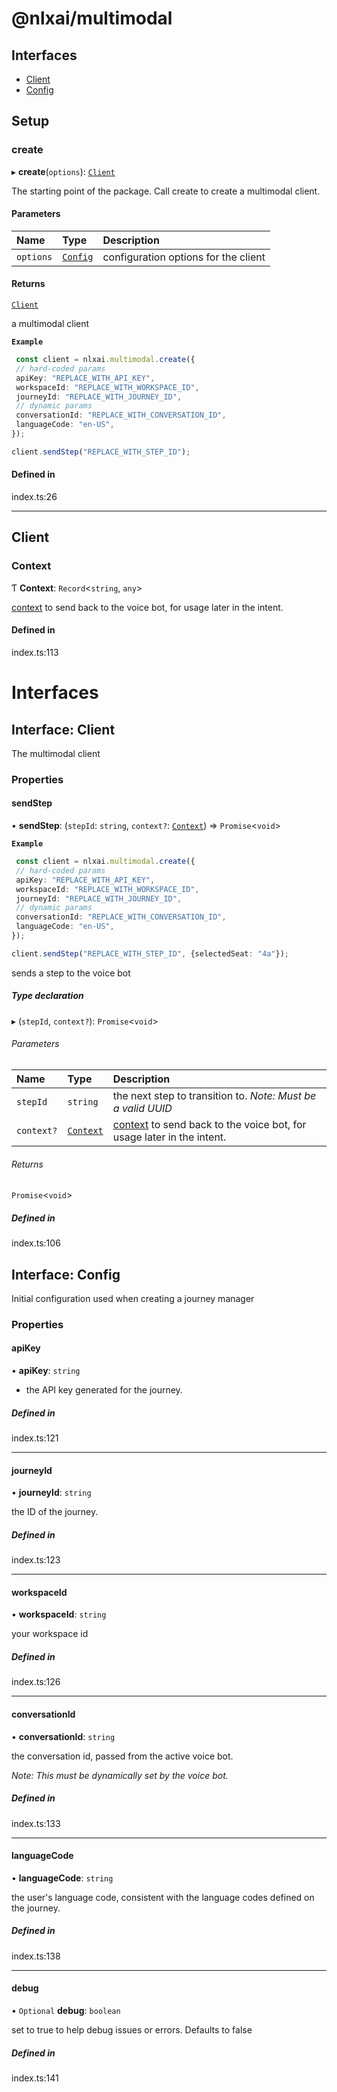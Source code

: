 
<a name="readmemd"></a>

# @nlxai/multimodal

## Interfaces

- [Client](#interfacesclientmd)
- [Config](#interfacesconfigmd)

## Setup

### create

▸ **create**(`options`): [`Client`](#interfacesclientmd)

The starting point of the package. Call create to create a multimodal client.

#### Parameters

| Name | Type | Description |
| :------ | :------ | :------ |
| `options` | [`Config`](#interfacesconfigmd) | configuration options for the client |

#### Returns

[`Client`](#interfacesclientmd)

a multimodal client

**`Example`**

```typescript
 const client = nlxai.multimodal.create({
 // hard-coded params
 apiKey: "REPLACE_WITH_API_KEY",
 workspaceId: "REPLACE_WITH_WORKSPACE_ID",
 journeyId: "REPLACE_WITH_JOURNEY_ID",
 // dynamic params
 conversationId: "REPLACE_WITH_CONVERSATION_ID",
 languageCode: "en-US",
});

client.sendStep("REPLACE_WITH_STEP_ID");
```

#### Defined in

index.ts:26

___

## Client

### Context

Ƭ **Context**: `Record`\<`string`, `any`\>

[context](https://docs.studio.nlx.ai/workspacesettings/documentation-settings/settings-context-attributes) to send back to the voice bot, for usage later in the intent.

#### Defined in

index.ts:113


<a name="indexmd"></a>


# Interfaces


<a name="interfacesclientmd"></a>

## Interface: Client

The multimodal client

### Properties

#### sendStep

• **sendStep**: (`stepId`: `string`, `context?`: [`Context`](#context)) => `Promise`\<`void`\>

**`Example`**

```typescript
 const client = nlxai.multimodal.create({
 // hard-coded params
 apiKey: "REPLACE_WITH_API_KEY",
 workspaceId: "REPLACE_WITH_WORKSPACE_ID",
 journeyId: "REPLACE_WITH_JOURNEY_ID",
 // dynamic params
 conversationId: "REPLACE_WITH_CONVERSATION_ID",
 languageCode: "en-US",
});

client.sendStep("REPLACE_WITH_STEP_ID", {selectedSeat: "4a"});
```
sends a step to the voice bot

##### Type declaration

▸ (`stepId`, `context?`): `Promise`\<`void`\>

###### Parameters

| Name | Type | Description |
| :------ | :------ | :------ |
| `stepId` | `string` | the next step to transition to. _Note: Must be a valid UUID_ |
| `context?` | [`Context`](#context) | [context](https://docs.studio.nlx.ai/workspacesettings/documentation-settings/settings-context-attributes) to send back to the voice bot, for usage later in the intent. |

###### Returns

`Promise`\<`void`\>

##### Defined in

index.ts:106


<a name="interfacesconfigmd"></a>

## Interface: Config

Initial configuration used when creating a journey manager

### Properties

#### apiKey

• **apiKey**: `string`

* the API key generated for the journey.

##### Defined in

index.ts:121

___

#### journeyId

• **journeyId**: `string`

the ID of the journey.

##### Defined in

index.ts:123

___

#### workspaceId

• **workspaceId**: `string`

your workspace id

##### Defined in

index.ts:126

___

#### conversationId

• **conversationId**: `string`

the conversation id, passed from the active voice bot.

_Note: This must be dynamically set by the voice bot._

##### Defined in

index.ts:133

___

#### languageCode

• **languageCode**: `string`

the user's language code, consistent with the language codes defined on the journey.

##### Defined in

index.ts:138

___

#### debug

• `Optional` **debug**: `boolean`

set to true to help debug issues or errors. Defaults to false

##### Defined in

index.ts:141
